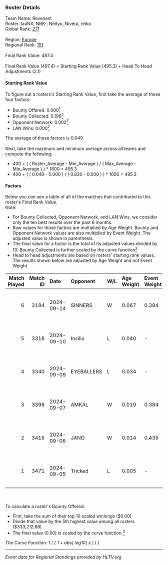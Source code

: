 ### Roster Details<br />
Team Name: Revenant<br />
Roster: lauNX, NBK-, Neityu, Nivera, reiko<br />
Global Rank: [271](../../standings_global_2025_03_03.md)<br />
<br />
Region: [Europe]( ../../standings_europe_2025_03_03.md)<br />
Regional Rank: [151]( ../../standings_europe_2025_03_03.md)<br />
<br />
Final Rank Value:  497.4<br />
<br />
Final Rank Value (497.4) = Starting Rank Value (495.3) + Head To Head Adjustments (2.1)<br />

#### Starting Rank Value<br />
To figure out a rosters's Starting Rank Value, first take the average of these four factors:<br />
- Bounty Offered: 0.000[<sup>1</sup>](#table2)
- Bounty Collected: 0.196[<sup>2</sup>](#table1)
- Opponent Network: 0.002[<sup>2</sup>](#table1)
- LAN Wins: 0.000[<sup>2</sup>](#table1)

The average of these factors is 0.049<br />
<br />
Next, take the maximum and minimum average across all teams and compute the following:<br />
- 400 + ( ( Roster_Average - Min_Average ) / ( Max_Average - Min_Average ) ) * 1600 = 495.3
- 400 + ( ( 0.049 - 0.000 ) / ( 0.830 - 0.000 ) ) * 1600 = 495.3


#### Factors<br />
Below you can see a table of all of the matches that contributed to this roster's Final Rank Value.<br />
Note:<br />

- For Bounty Collected, Opponent Network, and LAN Wins, we consider only the ten best results over the past 6 months.
- Raw values for those factors are multiplied by Age Weight. Bounty and Opponent Network values are also multiplied by Event Weight. The adjusted value is shown in parenthesis.
- The final value for a factor is the total of its adjusted values divided by 10. Bounty Collected is further scaled by the curve function[<sup>3</sup>](#curveFunction)
- Head to head adjustments are based on rosters' starting rank values. The results shown below are adjusted by Age Weight and not Event Weight
<span id="table1"></span><br />


| Match Played | Match ID | Date       | Opponent   | W/L | Age Weight | Event Weight | Bounty Collected | Opponent Network | LAN Wins  | H2H Adj. | Roster                             |
| -: | -: | :- | :- | :- | :- | :- | :- | :- | :- | -: | :- |
|            6 |     3184 | 2024-09-14 | SINNERS    | W   | 0.067      | 0.384        | 0.026 (0.001)    | 0.503 (0.013)    | 0 (0.000) |     1.89 | lauNX, NBK-, Neityu, Nivera, reiko |
|            5 |     3318 | 2024-09-10 | Insilio    | L   | 0.040      | -            | -                | -                | -         |    -0.34 | ADRON, lauNX, NBK-, Nivera, reiko  |
|            4 |     3340 | 2024-09-09 | EYEBALLERS | L   | 0.034      | -            | -                | -                | -         |    -0.19 | ADRON, lauNX, NBK-, Nivera, reiko  |
|            3 |     3398 | 2024-09-07 | AMKAL      | W   | 0.019      | 0.384        | 0.000 (0.000)    | 0.471 (0.003)    | 0 (0.000) |     0.39 | 0SAMAS, lauNX, NBK-, Nivera, reiko |
|            2 |     3415 | 2024-09-06 | JANO       | W   | 0.014      | 0.435        | 0.022 (0.000)    | 0.149 (0.001)    | 0 (0.000) |     0.39 | ADRON, lauNX, NBK-, Nivera, reiko  |
|            1 |     3471 | 2024-09-05 | Tricked    | L   | 0.005      | -            | -                | -                | -         |    -0.02 | lauNX, NBK-, Nivera, reiko, tiziaN |

<br />
<span id="table2"></span><br />
To calculate a roster's Bounty Offered:<br />

- First, take the sum of their top 10 scaled winnings ($0.00)
- Divide that value by the 5th highest value among all rosters ($333,212.68)
- The final value (0.00) is scaled by the curve function.[<sup>3</sup>](#curveFunction)

<span id="curveFunction"></span>_The Curve Function: 1 / ( 1 + abs( log10( x ) ) )_<br />

---
_Event data for Regional Standings provided by HLTV.org_<br />
